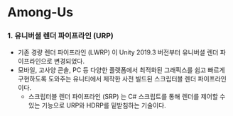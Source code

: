 # Among-Us


### 1. 유니버셜 렌더 파이프라인 (URP)
* 기존 경량 렌더 파이프라인 (LWRP) 이 Unity 2019.3 버전부터 유니버셜 렌더 파이프라인으로 변경되었다.
* 모바일, 고사양 콘솔, PC 등 다양한 플랫폼에서 최적화된 그래픽스를 쉽고 빠르게 구현하도록 도와주는 유니티에서 제작한 사전 빌드된 스크립터블 렌더 파이프라인이다.
  * 스크립터블 렌더 파이프라인 (SRP) 는 C# 스크립트를 통해 렌더를 제어할 수 있는 기능으로 URP와 HDRP를 밑받침하는 기술이다.
